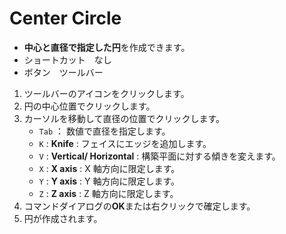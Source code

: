 # Center Circle

- **中心と直径で指定した円**を作成できます。
- ショートカット　なし
- ボタン　ツールバー

1. ツールバーのアイコンをクリックします。
2. 円の中心位置でクリックします。
3. カーソルを移動して直径の位置でクリックします。
   - `Tab` ： 数値で直径を指定します。
   - `K` : **Knife** : フェイスにエッジを追加します。
   - `V` : **Vertical/ Horizontal** : 構築平面に対する傾きを変えます。
   - `X` : **X axis** : X 軸方向に限定します。
   - `Y` : **Y axis** : Y 軸方向に限定します。
   - `Z` : **Z axis** : Z 軸方向に限定します。
4. コマンドダイアログの**OK**または右クリックで確定します。
5. 円が作成されます。


